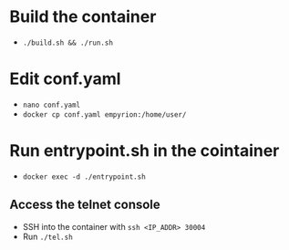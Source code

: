 # Build the container
- `./build.sh && ./run.sh`

# Edit conf.yaml
- `nano conf.yaml`
- `docker cp conf.yaml empyrion:/home/user/`

# Run entrypoint.sh in the cointainer
- `docker exec -d ./entrypoint.sh`

## Access the telnet console
- SSH into the container with `ssh <IP_ADDR> 30004`
- Run `./tel.sh`

